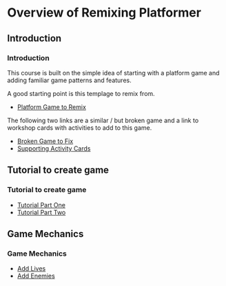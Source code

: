 # Overview of Remixing Platformer

## Introduction
### Introduction

This course is built on the simple idea of starting with a platform game and adding familiar 
game patterns and features. 

A good starting point is this templage to remix from. 
- [Platform Game to Remix](https://makecode.com/_6630XRAuUePh)

The following two links are a similar / but broken game and a link to workshop cards with activities to add to this game. 

- [Broken Game to Fix](https://makecode.com/_2iLfej4d6Rfa)
- [Supporting Activity Cards](https://docs.google.com/presentation/d/1vgHFm4zSC3YEVAXJORSoDHBFYSBIHK2mSCNfgbpiaHY/edit?usp=sharing)

## Tutorial to create game
### Tutorial to create game

- [Tutorial Part One](https://arcade.makecode.com/beta#tutorial:github:mickfuzz/makecode-platformer-101/partOne)
- [Tutorial Part Two](https://arcade.makecode.com/beta#tutorial:github:mickfuzz/makecode-platformer-101/tutorialPartTwo)

## Game Mechanics
### Game Mechanics

- [Add Lives](https://arcade.makecode.com/beta#tutorial:github:mickfuzz/makecode-platformer-101/addLives)
- [Add Enemies](https://arcade.makecode.com/beta#tutorial:github:mickfuzz/makecode-platformer-101/addEnemy)
